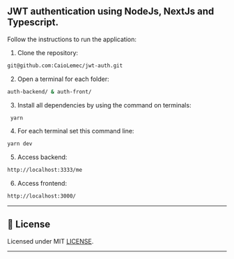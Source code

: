 ## JWT authentication using NodeJs, NextJs and Typescript.


Follow the instructions to run the application:

1. Clone the repository: 
```bash 
git@github.com:CaioLemec/jwt-auth.git
```
2. Open a terminal for each folder:
```bash 
auth-backend/ & auth-front/
```
3. Install all dependencies by using the command on terminals:
```bash
 yarn   
 ```
4. For each terminal set this command line:
```bash
yarn dev
```
5. Access backend:
```bash
http://localhost:3333/me
```
6. Access frontend:
```bash
http://localhost:3000/
```
<hr>

## :bookmark_tabs: License

Licensed under MIT [LICENSE](./LICENSE).

<hr>
